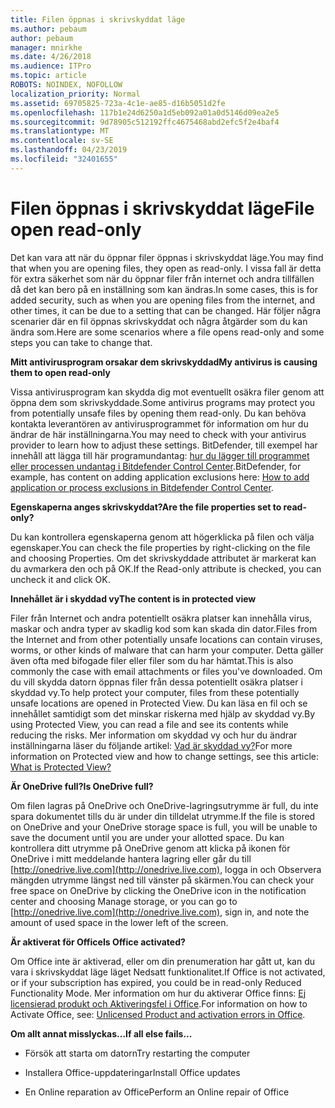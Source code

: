 ```yaml
---
title: Filen öppnas i skrivskyddat läge
ms.author: pebaum
author: pebaum
manager: mnirkhe
ms.date: 4/26/2018
ms.audience: ITPro
ms.topic: article
ROBOTS: NOINDEX, NOFOLLOW
localization_priority: Normal
ms.assetid: 69705825-723a-4c1e-ae85-d16b5051d2fe
ms.openlocfilehash: 117b1e24d6250a1d5eb092a01a0d5146d09ea2e5
ms.sourcegitcommit: 9d78905c512192ffc4675468abd2efc5f2e4baf4
ms.translationtype: MT
ms.contentlocale: sv-SE
ms.lasthandoff: 04/23/2019
ms.locfileid: "32401655"
---
```

# <a name="file-open-read-only"></a><span data-ttu-id="d8b7a-102">Filen öppnas i skrivskyddat läge</span><span class="sxs-lookup"><span data-stu-id="d8b7a-102">File open read-only</span></span>

<span data-ttu-id="d8b7a-103">Det kan vara att när du öppnar filer öppnas i skrivskyddat läge.</span><span class="sxs-lookup"><span data-stu-id="d8b7a-103">You may find that when you are opening files, they open as read-only.</span></span> <span data-ttu-id="d8b7a-104">I vissa fall är detta för extra säkerhet som när du öppnar filer från internet och andra tillfällen då det kan bero på en inställning som kan ändras.</span><span class="sxs-lookup"><span data-stu-id="d8b7a-104">In some cases, this is for added security, such as when you are opening files from the internet, and other times, it can be due to a setting that can be changed.</span></span> <span data-ttu-id="d8b7a-105">Här följer några scenarier där en fil öppnas skrivskyddat och några åtgärder som du kan ändra som.</span><span class="sxs-lookup"><span data-stu-id="d8b7a-105">Here are some scenarios where a file opens read-only and some steps you can take to change that.</span></span>
  
 <span data-ttu-id="d8b7a-106">**Mitt antivirusprogram orsakar dem skrivskyddad**</span><span class="sxs-lookup"><span data-stu-id="d8b7a-106">**My antivirus is causing them to open read-only**</span></span>
  
<span data-ttu-id="d8b7a-107">Vissa antivirusprogram kan skydda dig mot eventuellt osäkra filer genom att öppna dem som skrivskyddade.</span><span class="sxs-lookup"><span data-stu-id="d8b7a-107">Some antivirus programs may protect you from potentially unsafe files by opening them read-only.</span></span> <span data-ttu-id="d8b7a-108">Du kan behöva kontakta leverantören av antivirusprogrammet för information om hur du ändrar de här inställningarna.</span><span class="sxs-lookup"><span data-stu-id="d8b7a-108">You may need to check with your antivirus provider to learn how to adjust these settings.</span></span> <span data-ttu-id="d8b7a-109">BitDefender, till exempel har innehåll att lägga till här programundantag: [hur du lägger till programmet eller processen undantag i Bitdefender Control Center](https://www.bitdefender.com/support/how-to-add-application-or-process-exclusions-in-bitdefender-control-center-1119.mdl).</span><span class="sxs-lookup"><span data-stu-id="d8b7a-109">BitDefender, for example, has content on adding application exclusions here: [How to add application or process exclusions in Bitdefender Control Center](https://www.bitdefender.com/support/how-to-add-application-or-process-exclusions-in-bitdefender-control-center-1119.mdl).</span></span>
  
 <span data-ttu-id="d8b7a-110">**Egenskaperna anges skrivskyddat?**</span><span class="sxs-lookup"><span data-stu-id="d8b7a-110">**Are the file properties set to read-only?**</span></span>
  
<span data-ttu-id="d8b7a-111">Du kan kontrollera egenskaperna genom att högerklicka på filen och välja egenskaper.</span><span class="sxs-lookup"><span data-stu-id="d8b7a-111">You can check the file properties by right-clicking on the file and choosing Properties.</span></span> <span data-ttu-id="d8b7a-112">Om det skrivskyddade attributet är markerat kan du avmarkera den och på OK.</span><span class="sxs-lookup"><span data-stu-id="d8b7a-112">If the Read-only attribute is checked, you can uncheck it and click OK.</span></span>
  
 <span data-ttu-id="d8b7a-113">**Innehållet är i skyddad vy**</span><span class="sxs-lookup"><span data-stu-id="d8b7a-113">**The content is in protected view**</span></span>
  
<span data-ttu-id="d8b7a-114">Filer från Internet och andra potentiellt osäkra platser kan innehålla virus, maskar och andra typer av skadlig kod som kan skada din dator.</span><span class="sxs-lookup"><span data-stu-id="d8b7a-114">Files from the Internet and from other potentially unsafe locations can contain viruses, worms, or other kinds of malware that can harm your computer.</span></span> <span data-ttu-id="d8b7a-115">Detta gäller även ofta med bifogade filer eller filer som du har hämtat.</span><span class="sxs-lookup"><span data-stu-id="d8b7a-115">This is also commonly the case with email attachments or files you've downloaded.</span></span> <span data-ttu-id="d8b7a-116">Om du vill skydda datorn öppnas filer från dessa potentiellt osäkra platser i skyddad vy.</span><span class="sxs-lookup"><span data-stu-id="d8b7a-116">To help protect your computer, files from these potentially unsafe locations are opened in Protected View.</span></span> <span data-ttu-id="d8b7a-117">Du kan läsa en fil och se innehållet samtidigt som det minskar riskerna med hjälp av skyddad vy.</span><span class="sxs-lookup"><span data-stu-id="d8b7a-117">By using Protected View, you can read a file and see its contents while reducing the risks.</span></span> <span data-ttu-id="d8b7a-118">Mer information om skyddad vy och hur du ändrar inställningarna läser du följande artikel: [Vad är skyddad vy?](https://support.office.com/article/d6f09ac7-e6b9-4495-8e43-2bbcdbcb6653)</span><span class="sxs-lookup"><span data-stu-id="d8b7a-118">For more information on Protected view and how to change settings, see this article: [What is Protected View?](https://support.office.com/article/d6f09ac7-e6b9-4495-8e43-2bbcdbcb6653)</span></span>
  
 <span data-ttu-id="d8b7a-119">**Är OneDrive full?**</span><span class="sxs-lookup"><span data-stu-id="d8b7a-119">**Is OneDrive full?**</span></span>
  
<span data-ttu-id="d8b7a-120">Om filen lagras på OneDrive och OneDrive-lagringsutrymme är full, du inte spara dokumentet tills du är under din tilldelat utrymme.</span><span class="sxs-lookup"><span data-stu-id="d8b7a-120">If the file is stored on OneDrive and your OneDrive storage space is full, you will be unable to save the document until you are under your allotted space.</span></span> <span data-ttu-id="d8b7a-121">Du kan kontrollera ditt utrymme på OneDrive genom att klicka på ikonen för OneDrive i mitt meddelande hantera lagring eller går du till [http://onedrive.live.com](http://onedrive.live.com), logga in och Observera mängden utrymme längst ned till vänster på skärmen.</span><span class="sxs-lookup"><span data-stu-id="d8b7a-121">You can check your free space on OneDrive by clicking the OneDrive icon in the notification center and choosing Manage storage, or you can go to [http://onedrive.live.com](http://onedrive.live.com), sign in, and note the amount of used space in the lower left of the screen.</span></span>
  
 <span data-ttu-id="d8b7a-122">**Är aktiverat för Office**</span><span class="sxs-lookup"><span data-stu-id="d8b7a-122">**Is Office activated?**</span></span>
  
<span data-ttu-id="d8b7a-123">Om Office inte är aktiverad, eller om din prenumeration har gått ut, kan du vara i skrivskyddat läge läget Nedsatt funktionalitet.</span><span class="sxs-lookup"><span data-stu-id="d8b7a-123">If Office is not activated, or if your subscription has expired, you could be in read-only Reduced Functionality Mode.</span></span> <span data-ttu-id="d8b7a-124">Mer information om hur du aktiverar Office finns: [Ej licensierad produkt och Aktiveringsfel i Office](https://support.office.com/article/0d23d3c0-c19c-4b2f-9845-5344fedc4380).</span><span class="sxs-lookup"><span data-stu-id="d8b7a-124">For information on how to Activate Office, see: [Unlicensed Product and activation errors in Office](https://support.office.com/article/0d23d3c0-c19c-4b2f-9845-5344fedc4380).</span></span>
  
 <span data-ttu-id="d8b7a-125">**Om allt annat misslyckas...**</span><span class="sxs-lookup"><span data-stu-id="d8b7a-125">**If all else fails...**</span></span>
  
- <span data-ttu-id="d8b7a-126">Försök att starta om datorn</span><span class="sxs-lookup"><span data-stu-id="d8b7a-126">Try restarting the computer</span></span>
    
- <span data-ttu-id="d8b7a-127">Installera Office-uppdateringar</span><span class="sxs-lookup"><span data-stu-id="d8b7a-127">Install Office updates</span></span>
    
- <span data-ttu-id="d8b7a-128">En Online reparation av Office</span><span class="sxs-lookup"><span data-stu-id="d8b7a-128">Perform an Online repair of Office</span></span>
    

